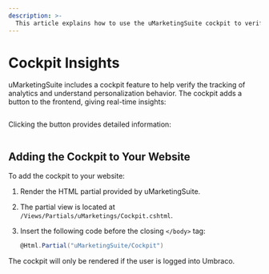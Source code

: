 ```yaml
---
description: >-
  This article explains how to use the uMarketingSuite cockpit to verify tracking and understand personalization in your analytics.
---
```


# Cockpit Insights

uMarketingSuite includes a cockpit feature to help verify the tracking of analytics and understand personalization behavior. The cockpit adds a button to the frontend, giving real-time insights:

![]()

Clicking the button provides detailed information:

![]()

## Adding the Cockpit to Your Website

To add the cockpit to your website:

1. Render the HTML partial provided by uMarketingSuite.
2. The partial view is located at `/Views/Partials/uMarketings/Cockpit.cshtml`.
3. Insert the following code before the closing `</body>` tag: 

    ```cs
    @Html.Partial("uMarketingSuite/Cockpit")
    ```

The cockpit will only be rendered if the user is logged into Umbraco.
